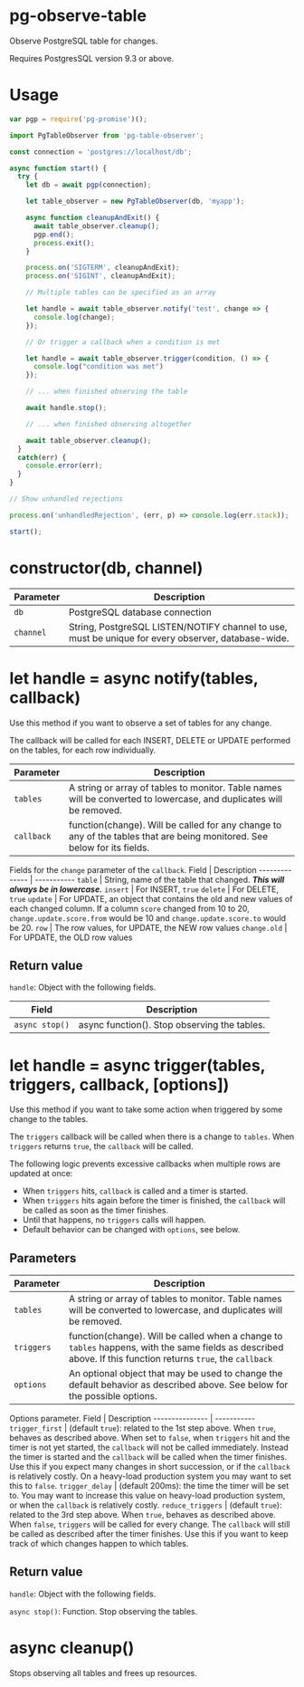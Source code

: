 # pg-observe-table
Observe PostgreSQL table for changes.

Requires PostgresSQL version 9.3 or above.

# Usage

```javascript
var pgp = require('pg-promise')();

import PgTableObserver from 'pg-table-observer';

const connection = 'postgres://localhost/db';

async function start() {
  try {
    let db = await pgp(connection);

    let table_observer = new PgTableObserver(db, 'myapp');

    async function cleanupAndExit() {
      await table_observer.cleanup();
      pgp.end();
      process.exit();
    }

    process.on('SIGTERM', cleanupAndExit);
    process.on('SIGINT', cleanupAndExit);

    // Multiple tables can be specified as an array

    let handle = await table_observer.notify('test', change => {
      console.log(change);
    });

    // Or trigger a callback when a condition is met

    let handle = await table_observer.trigger(condition, () => {
      console.log("condition was met")
    });

    // ... when finished observing the table

    await handle.stop();

    // ... when finished observing altogether

    await table_observer.cleanup();
  }
  catch(err) {
    console.error(err);
  }
}

// Show unhandled rejections

process.on('unhandledRejection', (err, p) => console.log(err.stack));

start();
```

# constructor(db, channel)

Parameter | Description
--------- | -----------
`db` | PostgreSQL database connection
`channel` | String, PostgreSQL LISTEN/NOTIFY channel to use, must be unique for every observer, database-wide.

# let handle = async notify(tables, callback)

Use this method if you want to observe a set of tables for any change.

The callback will be called for each INSERT, DELETE or UPDATE performed
on the tables, for each row individually.

Parameter | Description
--------- | -----------
`tables` | A string or array of tables to monitor. Table names will be converted to lowercase, and duplicates will be removed.
`callback` | function(change). Will be called for any change to any of the tables that are being monitored. See below for its fields.

Fields for the `change` parameter of the `callback`.
Field | Description
-------------- | -----------
`table` | String, name of the table that changed. ***This will always be in lowercase.***
`insert` | For INSERT, `true`
`delete` | For DELETE, `true`
`update` | For UPDATE, an object that contains the old and new values of each changed column. If a column `score` changed from 10 to 20, `change.update.score.from` would be 10 and `change.update.score.to` would be 20.
`row` | The row values, for UPDATE, the NEW row values
`change.old` | For UPDATE, the OLD row values

## Return value

`handle`: Object with the following fields.

Field | Description
----- | -----------
`async stop()` | async function(). Stop observing the tables.

# let handle = async trigger(tables, triggers, callback, [options])

Use this method if you want to take some action when triggered by some change to the tables.

The `triggers` callback will be called when there is a change to `tables`.
When `triggers` returns `true`, the `callback` will be called.

The following logic prevents excessive callbacks when multiple rows are updated at once:
* When `triggers` hits, `callback` is called and a timer is started.
* When `triggers` hits again before the timer is finished, the `callback` will be called as soon as the timer finishes.
* Until that happens, no `triggers` calls will happen.
* Default behavior can be changed with `options`, see below.

## Parameters

Parameter | Description
--------- | -----------
`tables` | A string or array of tables to monitor. Table names will be converted to lowercase, and duplicates will be removed.
`triggers` | function(change). Will be called when a change to `tables` happens, with the same fields as described above. If this function returns `true`, the `callback` | function(). Will be called with `triggers` returns true, as described above.
`options` | An optional object that may be used to change the default behavior as described above. See below for the possible options.

Options parameter.
Field | Description
--------------- | -----------
`trigger_first` | (default `true`): related to the 1st step above. When `true`, behaves as described above. When set to `false`, when `triggers` hit and the timer is not yet started, the `callback` will not be called immediately. Instead the timer is started and the `callback` will be called when the timer finishes. Use this if you expect many changes in short succession, or if the `callback` is relatively costly. On a heavy-load production system you may want to set this to `false`.
`trigger_delay` | (default 200ms): the time the timer will be set to. You may want to increase this value on heavy-load production system, or when the `callback` is relatively costly.
`reduce_triggers` | (default `true`): related to the 3rd step above. When `true`, behaves as described above. When `false`, `triggers` will be called for every change. The `callback` will still be called as described after the timer finishes. Use this if you want to keep track of which changes happen to which tables.


## Return value

`handle`: Object with the following fields.

`async stop()`: Function. Stop observing the tables.

# async cleanup()

Stops observing all tables and frees up resources.
